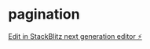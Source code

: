 # pagination

[Edit in StackBlitz next generation editor ⚡️](https://stackblitz.com/~/github.com/noobCoderToPro/pagination)